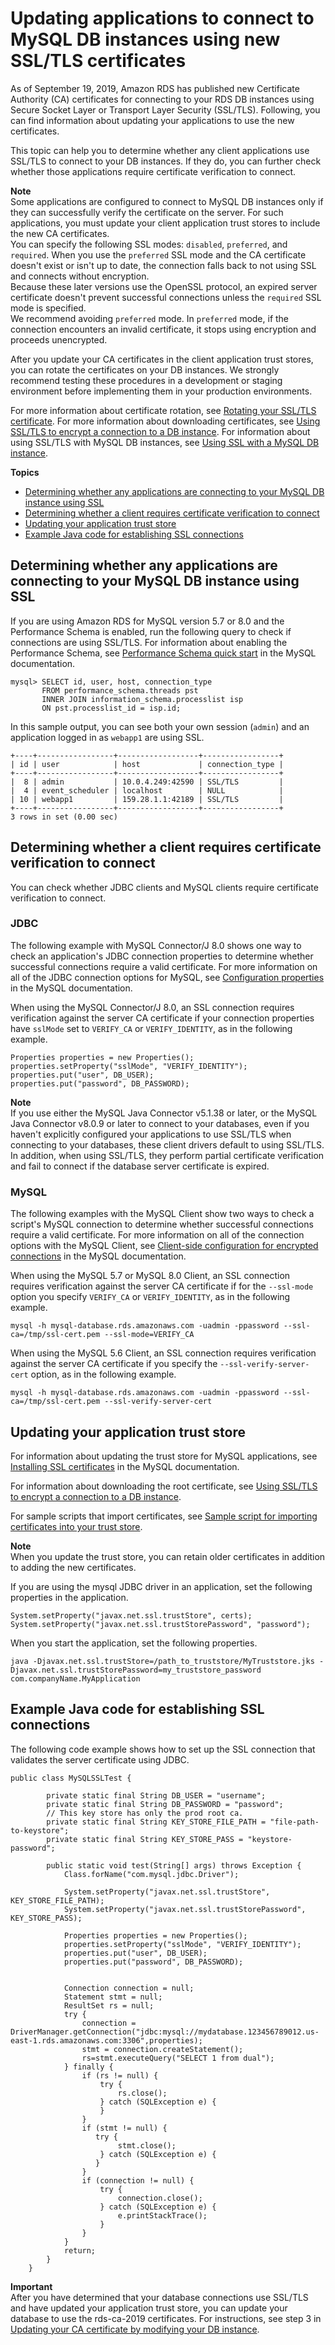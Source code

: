 # Updating applications to connect to MySQL DB instances using new SSL/TLS certificates<a name="ssl-certificate-rotation-mysql"></a>

As of September 19, 2019, Amazon RDS has published new Certificate Authority \(CA\) certificates for connecting to your RDS DB instances using Secure Socket Layer or Transport Layer Security \(SSL/TLS\)\. Following, you can find information about updating your applications to use the new certificates\.

This topic can help you to determine whether any client applications use SSL/TLS to connect to your DB instances\. If they do, you can further check whether those applications require certificate verification to connect\. 

**Note**  
Some applications are configured to connect to MySQL DB instances only if they can successfully verify the certificate on the server\. For such applications, you must update your client application trust stores to include the new CA certificates\.   
You can specify the following SSL modes: `disabled`, `preferred`, and `required`\. When you use the `preferred` SSL mode and the CA certificate doesn't exist or isn't up to date, the connection falls back to not using SSL and connects without encryption\.  
Because these later versions use the OpenSSL protocol, an expired server certificate doesn't prevent successful connections unless the `required` SSL mode is specified\.  
We recommend avoiding `preferred` mode\. In `preferred` mode, if the connection encounters an invalid certificate, it stops using encryption and proceeds unencrypted\.

After you update your CA certificates in the client application trust stores, you can rotate the certificates on your DB instances\. We strongly recommend testing these procedures in a development or staging environment before implementing them in your production environments\.

For more information about certificate rotation, see [Rotating your SSL/TLS certificate](UsingWithRDS.SSL-certificate-rotation.md)\. For more information about downloading certificates, see [Using SSL/TLS to encrypt a connection to a DB instance](UsingWithRDS.SSL.md)\. For information about using SSL/TLS with MySQL DB instances, see [Using SSL with a MySQL DB instance](CHAP_MySQL.md#MySQL.Concepts.SSLSupport)\.

**Topics**
+ [Determining whether any applications are connecting to your MySQL DB instance using SSL](#ssl-certificate-rotation-mysql.determining-server)
+ [Determining whether a client requires certificate verification to connect](#ssl-certificate-rotation-mysql.determining-client)
+ [Updating your application trust store](#ssl-certificate-rotation-mysql.updating-trust-store)
+ [Example Java code for establishing SSL connections](#ssl-certificate-rotation-mysql.java-example)

## Determining whether any applications are connecting to your MySQL DB instance using SSL<a name="ssl-certificate-rotation-mysql.determining-server"></a>

If you are using Amazon RDS for MySQL version 5\.7 or 8\.0 and the Performance Schema is enabled, run the following query to check if connections are using SSL/TLS\. For information about enabling the Performance Schema, see [ Performance Schema quick start](https://dev.mysql.com/doc/refman/8.0/en/performance-schema-quick-start.html) in the MySQL documentation\.

```
mysql> SELECT id, user, host, connection_type 
       FROM performance_schema.threads pst 
       INNER JOIN information_schema.processlist isp 
       ON pst.processlist_id = isp.id;
```

In this sample output, you can see both your own session \(`admin`\) and an application logged in as `webapp1` are using SSL\.

```
+----+-----------------+------------------+-----------------+
| id | user            | host             | connection_type |
+----+-----------------+------------------+-----------------+
|  8 | admin           | 10.0.4.249:42590 | SSL/TLS         |
|  4 | event_scheduler | localhost        | NULL            |
| 10 | webapp1         | 159.28.1.1:42189 | SSL/TLS         |
+----+-----------------+------------------+-----------------+
3 rows in set (0.00 sec)
```

## Determining whether a client requires certificate verification to connect<a name="ssl-certificate-rotation-mysql.determining-client"></a>

You can check whether JDBC clients and MySQL clients require certificate verification to connect\.

### JDBC<a name="ssl-certificate-rotation-mysql.determining-client.jdbc"></a>

The following example with MySQL Connector/J 8\.0 shows one way to check an application's JDBC connection properties to determine whether successful connections require a valid certificate\. For more information on all of the JDBC connection options for MySQL, see [ Configuration properties](https://dev.mysql.com/doc/connector-j/8.0/en/connector-j-reference-configuration-properties.html) in the MySQL documentation\.

When using the MySQL Connector/J 8\.0, an SSL connection requires verification against the server CA certificate if your connection properties have `sslMode` set to `VERIFY_CA` or `VERIFY_IDENTITY`, as in the following example\.

```
Properties properties = new Properties();
properties.setProperty("sslMode", "VERIFY_IDENTITY");
properties.put("user", DB_USER);
properties.put("password", DB_PASSWORD);
```

**Note**  
If you use either the MySQL Java Connector v5\.1\.38 or later, or the MySQL Java Connector v8\.0\.9 or later to connect to your databases, even if you haven't explicitly configured your applications to use SSL/TLS when connecting to your databases, these client drivers default to using SSL/TLS\. In addition, when using SSL/TLS, they perform partial certificate verification and fail to connect if the database server certificate is expired\.

### MySQL<a name="ssl-certificate-rotation-mysql.determining-client.mysql"></a>

The following examples with the MySQL Client show two ways to check a script's MySQL connection to determine whether successful connections require a valid certificate\. For more information on all of the connection options with the MySQL Client, see [ Client\-side configuration for encrypted connections](https://dev.mysql.com/doc/refman/8.0/en/using-encrypted-connections.html#using-encrypted-connections-client-side-configuration) in the MySQL documentation\.

When using the MySQL 5\.7 or MySQL 8\.0 Client, an SSL connection requires verification against the server CA certificate if for the `--ssl-mode` option you specify `VERIFY_CA` or `VERIFY_IDENTITY`, as in the following example\.

```
mysql -h mysql-database.rds.amazonaws.com -uadmin -ppassword --ssl-ca=/tmp/ssl-cert.pem --ssl-mode=VERIFY_CA                
```

When using the MySQL 5\.6 Client, an SSL connection requires verification against the server CA certificate if you specify the `--ssl-verify-server-cert` option, as in the following example\.

```
mysql -h mysql-database.rds.amazonaws.com -uadmin -ppassword --ssl-ca=/tmp/ssl-cert.pem --ssl-verify-server-cert            
```

## Updating your application trust store<a name="ssl-certificate-rotation-mysql.updating-trust-store"></a>

For information about updating the trust store for MySQL applications, see [Installing SSL certificates](https://dev.mysql.com/doc/mysql-monitor/8.0/en/mem-ssl-installation.html) in the MySQL documentation\.

For information about downloading the root certificate, see [Using SSL/TLS to encrypt a connection to a DB instance](UsingWithRDS.SSL.md)\.

For sample scripts that import certificates, see [Sample script for importing certificates into your trust store](UsingWithRDS.SSL-certificate-rotation.md#UsingWithRDS.SSL-certificate-rotation-sample-script)\.

**Note**  
When you update the trust store, you can retain older certificates in addition to adding the new certificates\.

If you are using the mysql JDBC driver in an application, set the following properties in the application\.

```
System.setProperty("javax.net.ssl.trustStore", certs);
System.setProperty("javax.net.ssl.trustStorePassword", "password");
```

When you start the application, set the following properties\.

```
java -Djavax.net.ssl.trustStore=/path_to_truststore/MyTruststore.jks -Djavax.net.ssl.trustStorePassword=my_truststore_password com.companyName.MyApplication        
```

## Example Java code for establishing SSL connections<a name="ssl-certificate-rotation-mysql.java-example"></a>

The following code example shows how to set up the SSL connection that validates the server certificate using JDBC\.

```
public class MySQLSSLTest {
     
        private static final String DB_USER = "username";
        private static final String DB_PASSWORD = "password";
        // This key store has only the prod root ca.
        private static final String KEY_STORE_FILE_PATH = "file-path-to-keystore";
        private static final String KEY_STORE_PASS = "keystore-password";
            
        public static void test(String[] args) throws Exception {
            Class.forName("com.mysql.jdbc.Driver");
                    
            System.setProperty("javax.net.ssl.trustStore", KEY_STORE_FILE_PATH);
            System.setProperty("javax.net.ssl.trustStorePassword", KEY_STORE_PASS);
            
            Properties properties = new Properties();
            properties.setProperty("sslMode", "VERIFY_IDENTITY");
            properties.put("user", DB_USER);
            properties.put("password", DB_PASSWORD);
            
     
            Connection connection = null;
            Statement stmt = null;
            ResultSet rs = null;
            try {
                connection = DriverManager.getConnection("jdbc:mysql://mydatabase.123456789012.us-east-1.rds.amazonaws.com:3306",properties);
                stmt = connection.createStatement();
                rs=stmt.executeQuery("SELECT 1 from dual");
            } finally {
                if (rs != null) {
                    try {
                        rs.close();
                    } catch (SQLException e) {
                    }
                }
                if (stmt != null) {
                   try {
                        stmt.close();
                    } catch (SQLException e) {
                   }
                }
                if (connection != null) {
                    try {
                        connection.close();
                    } catch (SQLException e) {
                        e.printStackTrace();
                    }
                }
            }
            return;
        }
    }
```

**Important**  
After you have determined that your database connections use SSL/TLS and have updated your application trust store, you can update your database to use the rds\-ca\-2019 certificates\. For instructions, see step 3 in [Updating your CA certificate by modifying your DB instance](UsingWithRDS.SSL-certificate-rotation.md#UsingWithRDS.SSL-certificate-rotation-updating)\.